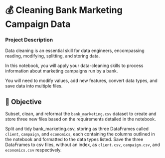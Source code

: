 ﻿# 💰 Cleaning Bank Marketing Campaign Data

### Project Description
Data cleaning is an essential skill for data engineers, encompassing reading, modifying, splitting, and storing data.

In this notebook, you will apply your data-cleaning skills to process information about marketing campaigns run by a bank.

You will need to modify values, add new features, convert data types, and save data into multiple files.

## 🎯 Objective

Subset, clean, and reformat the `bank_marketing.csv` dataset to create and store three new files based on the requirements detailed in the notebook.

Split and tidy bank_marketing.csv, storing as three DataFrames called `client`, `campaign`, and `economics`, each containing the columns outlined in the notebook and formatted to the data types listed.
Save the three DataFrames to csv files, without an index, as `client.csv`, `campaign.csv`, and `economics.csv` respectively.